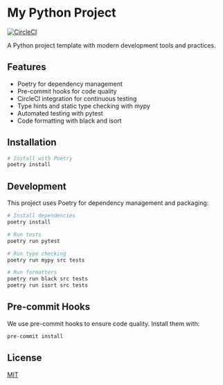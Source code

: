 # My Python Project

[![CircleCI](https://dl.circleci.com/status-badge/img/gh/wrsfmss/my-python-project/tree/master.svg?style=svg)](https://dl.circleci.com/status-badge/redirect/gh/wrsfmss/my-python-project/tree/master)

A Python project template with modern development tools and practices.

## Features

- Poetry for dependency management
- Pre-commit hooks for code quality
- CircleCI integration for continuous testing
- Type hints and static type checking with mypy
- Automated testing with pytest
- Code formatting with black and isort

## Installation

```bash
# Install with Poetry
poetry install
```

## Development

This project uses Poetry for dependency management and packaging:

```bash
# Install dependencies
poetry install

# Run tests
poetry run pytest

# Run type checking
poetry run mypy src tests

# Run formatters
poetry run black src tests
poetry run isort src tests
```

## Pre-commit Hooks

We use pre-commit hooks to ensure code quality. Install them with:

```bash
pre-commit install
```

## License

[MIT](LICENSE)
